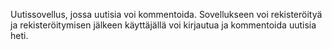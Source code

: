 Uutissovellus, jossa uutisia voi kommentoida. Sovellukseen voi rekisteröityä ja rekisteröitymisen jälkeen käyttäjällä voi kirjautua ja kommentoida uutisia heti.